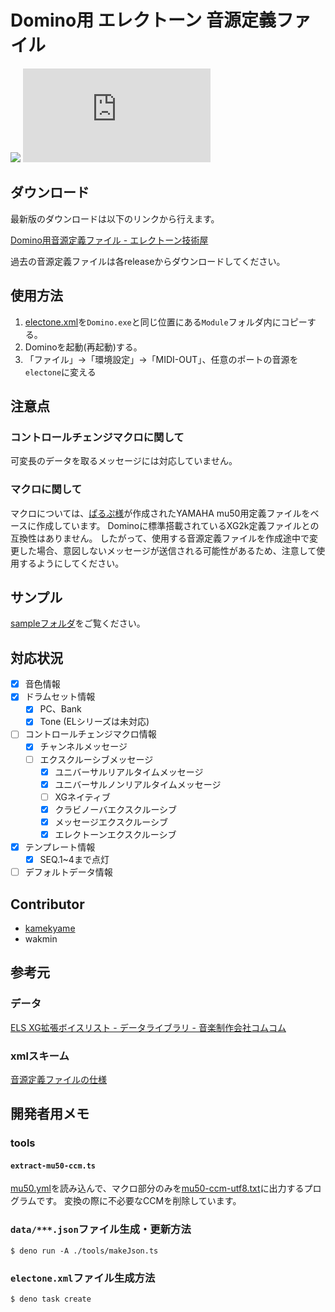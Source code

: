 # Domino用 エレクトーン 音源定義ファイル

![](https://img.shields.io/github/v/release/kamekyame/el-domino_define)
![](https://img.shields.io/github/downloads/kamekyame/el-domino_define/v1.2.0/electone.xml?color=green)

## ダウンロード

最新版のダウンロードは以下のリンクから行えます。

[Domino用音源定義ファイル - エレクトーン技術屋](https://kamekyame.github.io/el-tech/domino-define/index.html)

過去の音源定義ファイルは各releaseからダウンロードしてください。

## 使用方法

1. [electone.xml](./electone.xml)を`Domino.exe`と同じ位置にある`Module`フォルダ内にコピーする。
1. Dominoを起動(再起動)する。
1. 「ファイル」→「環境設定」→「MIDI-OUT」、任意のポートの音源を`electone`に変える

## 注意点

### コントロールチェンジマクロに関して

可変長のデータを取るメッセージには対応していません。

### マクロに関して

マクロについては、[ぱるぷ様](http://parupu.chu.jp/)が作成されたYAMAHA mu50用定義ファイルをベースに作成しています。
Dominoに標準搭載されているXG2k定義ファイルとの互換性はありません。
したがって、使用する音源定義ファイルを作成途中で変更した場合、意図しないメッセージが送信される可能性があるため、注意して使用するようにしてください。

## サンプル

[sampleフォルダ](./sample)をご覧ください。

## 対応状況

- [x] 音色情報
- [x] ドラムセット情報
  - [x] PC、Bank
  - [x] Tone (ELシリーズは未対応)
- [ ] コントロールチェンジマクロ情報
  - [x] チャンネルメッセージ
  - [ ] エクスクルーシブメッセージ
    - [x] ユニバーサルリアルタイムメッセージ
    - [x] ユニバーサルノンリアルタイムメッセージ
    - [ ] XGネイティブ
    - [x] クラビノーバエクスクルーシブ
    - [x] メッセージエクスクルーシブ
    - [x] エレクトーンエクスクルーシブ
- [x] テンプレート情報
  - [x] SEQ.1~4まで点灯
- [ ] デフォルトデータ情報

## Contributor

- [kamekyame](https://github.com/kamekyame)
- wakmin

## 参考元

### データ

[ELS XG拡張ボイスリスト - データライブラリ -
音楽制作会社コムコム](http://www.comcom2.com/lib/els_ext_xg_voice_list.html#113)

### xmlスキーム

[音源定義ファイルの仕様](http://5.pro.tok2.com/~mpc/ranzan86/domino/Domino129/Manual/module.htm)

## 開発者用メモ

### tools

#### `extract-mu50-ccm.ts`

[mu50.yml](./memo/mu50.xml)を読み込んで、マクロ部分のみを[mu50-ccm-utf8.txt](./data/mu50-ccm-utf8.txt)に出力するプログラムです。
変換の際に不必要なCCMを削除しています。

### `data/***.json`ファイル生成・更新方法

```console
$ deno run -A ./tools/makeJson.ts
```

### `electone.xml`ファイル生成方法

```console
$ deno task create
```
